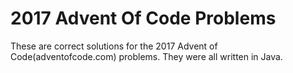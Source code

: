 # 2017 Advent Of Code Problems
These are correct solutions for the 2017 Advent of Code(adventofcode.com) problems. They were all written in Java.
